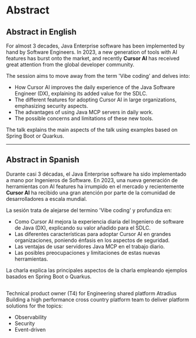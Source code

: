 # Abstract

## Abstract in English

For almost 3 decades, Java Enterprise software has been implemented by hand by Software Engineers. In 2023, a new generation of tools with AI features has burst onto the market, and recently **Cursor AI** has received great attention from the global developer community.

The session aims to move away from the term 'Vibe coding' and delves into:

- How Cursor AI improves the daily experience of the Java Software Engineer (DX), explaining its added value for the SDLC.
- The different features for adopting Cursor AI in large organizations, emphasizing security aspects.
- The advantages of using Java MCP servers in daily work.
- The possible concerns and limitations of these new tools.

The talk explains the main aspects of the talk using examples based on Spring Boot or Quarkus.

---

## Abstract in Spanish

Durante casi 3 décadas, el Java Enterprise software ha sido implementado a mano por Ingenieros de Software. En 2023, una nueva generación de herramientas con AI features ha irrumpido en el mercado y recientemente **Cursor AI** ha recibido una gran atención por parte de la comunidad de desarrolladores a escala mundial.

La sesión trata de alejarse del termino 'Vibe coding' y profundiza en:

- Como Cursor AI mejora la experiencia diaria del Ingeniero de software de Java (DX), explicando su valor añadido para el SDLC.
- Las diferentes características para adoptar Cursor AI en grandes organizaciones, poniendo énfasis en los aspectos de seguridad.
- Las ventajas de usar servidores Java MCP en el trabajo diario.
- Las posibles preocupaciones y limitaciones de estas nuevas herramientas.

La charla explica las principales aspectos de la charla empleando ejemplos basados en Spring Boot o Quarkus.

##

Technical product owner (T4) for Engineering shared platform
Atradius
Building a high performance cross country platform team to deliver platform solutions for the topics:

- Observability 
- Security 
- Event-driven
